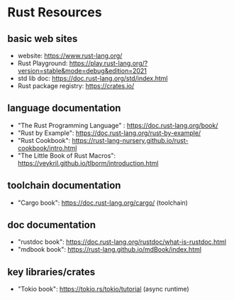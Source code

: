 # Rust Resources


## basic web sites

  - website: https://www.rust-lang.org/
  - Rust Playground: https://play.rust-lang.org/?version=stable&mode=debug&edition=2021
  - std lib doc: https://doc.rust-lang.org/std/index.html
  - Rust package registry: https://crates.io/

## language documentation

  - "The Rust Programming Language" : https://doc.rust-lang.org/book/
  - "Rust by Example": https://doc.rust-lang.org/rust-by-example/
  - "Rust Cookbook": https://rust-lang-nursery.github.io/rust-cookbook/intro.html
  - "The Little Book of Rust Macros": https://veykril.github.io/tlborm/introduction.html

## toolchain documentation

  - "Cargo book": https://doc.rust-lang.org/cargo/ (toolchain)

## doc documentation

  - "rustdoc book": https://doc.rust-lang.org/rustdoc/what-is-rustdoc.html
  - "mdbook book": https://rust-lang.github.io/mdBook/index.html


## key libraries/crates

  - "Tokio book": https://tokio.rs/tokio/tutorial (async runtime)


